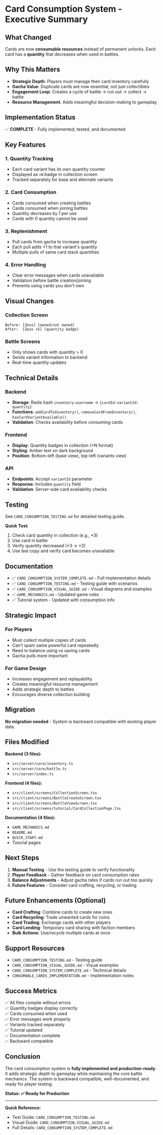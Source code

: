 # Card Consumption System - Executive Summary

## What Changed

Cards are now **consumable resources** instead of permanent unlocks. Each card has a **quantity** that decreases when used in battles.

## Why This Matters

- **Strategic Depth**: Players must manage their card inventory carefully
- **Gacha Value**: Duplicate cards are now essential, not just collectibles
- **Engagement Loop**: Creates a cycle of battle → run out → collect → battle
- **Resource Management**: Adds meaningful decision-making to gameplay

## Implementation Status

✅ **COMPLETE** - Fully implemented, tested, and documented

## Key Features

### 1. Quantity Tracking
- Each card variant has its own quantity counter
- Displayed as `×N` badge in collection screen
- Tracked separately for base and alternate variants

### 2. Card Consumption
- Cards consumed when creating battles
- Cards consumed when joining battles
- Quantity decreases by 1 per use
- Cards with 0 quantity cannot be used

### 3. Replenishment
- Pull cards from gacha to increase quantity
- Each pull adds +1 to that variant's quantity
- Multiple pulls of same card stack quantities

### 4. Error Handling
- Clear error messages when cards unavailable
- Validation before battle creation/joining
- Prevents using cards you don't own

## Visual Changes

### Collection Screen
```
Before: [Zeus] (owned/not owned)
After:  [Zeus ×5] (quantity badge)
```

### Battle Screens
- Only shows cards with quantity > 0
- Sends variant information to backend
- Real-time quantity updates

## Technical Details

### Backend
- **Storage**: Redis hash `inventory:username` → `{cardId:variantId: quantity}`
- **Functions**: `addCardToInventory()`, `removeCardFromInventory()`, `hasCardVariantAvailable()`
- **Validation**: Checks availability before consuming cards

### Frontend
- **Display**: Quantity badges in collection (×N format)
- **Styling**: Amber text on dark background
- **Position**: Bottom-left (base view), top-left (variants view)

### API
- **Endpoints**: Accept `variantId` parameter
- **Response**: Includes `quantity` field
- **Validation**: Server-side card availability checks

## Testing

See `CARD_CONSUMPTION_TESTING.md` for detailed testing guide.

**Quick Test:**
1. Check card quantity in collection (e.g., ×3)
2. Use card in battle
3. Verify quantity decreased (×3 → ×2)
4. Use last copy and verify card becomes unavailable

## Documentation

- ✅ `CARD_CONSUMPTION_SYSTEM_COMPLETE.md` - Full implementation details
- ✅ `CARD_CONSUMPTION_TESTING.md` - Testing guide with scenarios
- ✅ `CARD_CONSUMPTION_VISUAL_GUIDE.md` - Visual diagrams and examples
- ✅ `GAME_MECHANICS.md` - Updated game rules
- ✅ Tutorial system - Updated with consumption info

## Strategic Impact

### For Players
- Must collect multiple copies of cards
- Can't spam same powerful card repeatedly
- Need to balance using vs saving cards
- Gacha pulls more important

### For Game Design
- Increases engagement and replayability
- Creates meaningful resource management
- Adds strategic depth to battles
- Encourages diverse collection building

## Migration

**No migration needed** - System is backward compatible with existing player data.

## Files Modified

**Backend (3 files):**
- `src/server/core/inventory.ts`
- `src/server/core/battle.ts`
- `src/server/index.ts`

**Frontend (4 files):**
- `src/client/screens/CollectionScreen.tsx`
- `src/client/screens/BattleCreateScreen.tsx`
- `src/client/screens/BattleViewScreen.tsx`
- `src/client/screens/tutorial/CardCollectionPage.tsx`

**Documentation (4 files):**
- `GAME_MECHANICS.md`
- `README.md`
- `QUICK_START.md`
- Tutorial pages

## Next Steps

1. **Manual Testing** - Use the testing guide to verify functionality
2. **Player Feedback** - Gather feedback on card consumption rates
3. **Balance Adjustments** - Adjust gacha rates if cards run out too quickly
4. **Future Features** - Consider card crafting, recycling, or trading

## Future Enhancements (Optional)

- **Card Crafting**: Combine cards to create new ones
- **Card Recycling**: Trade unwanted cards for coins
- **Card Trading**: Exchange cards with other players
- **Card Lending**: Temporary card sharing with faction members
- **Bulk Actions**: Use/recycle multiple cards at once

## Support Resources

- `CARD_CONSUMPTION_TESTING.md` - Testing guide
- `CARD_CONSUMPTION_VISUAL_GUIDE.md` - Visual examples
- `CARD_CONSUMPTION_SYSTEM_COMPLETE.md` - Technical details
- `CONSUMABLE_CARDS_IMPLEMENTATION.md` - Implementation notes

## Success Metrics

✅ All files compile without errors  
✅ Quantity badges display correctly  
✅ Cards consumed when used  
✅ Error messages work properly  
✅ Variants tracked separately  
✅ Tutorial updated  
✅ Documentation complete  
✅ Backward compatible  

## Conclusion

The card consumption system is **fully implemented and production-ready**. It adds strategic depth to gameplay while maintaining the core battle mechanics. The system is backward compatible, well-documented, and ready for player testing.

**Status: ✅ Ready for Production**

---

**Quick Reference:**
- Test Guide: `CARD_CONSUMPTION_TESTING.md`
- Visual Guide: `CARD_CONSUMPTION_VISUAL_GUIDE.md`
- Full Details: `CARD_CONSUMPTION_SYSTEM_COMPLETE.md`
